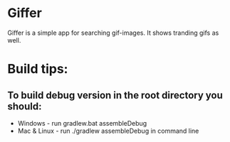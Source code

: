 # Giffer
Giffer is a simple app for searching gif-images. It shows tranding gifs as well.
# Build tips:
## To build debug version in the root directory you should:
- Windows - run gradlew.bat assembleDebug
- Mac & Linux - run ./gradlew assembleDebug in command line
